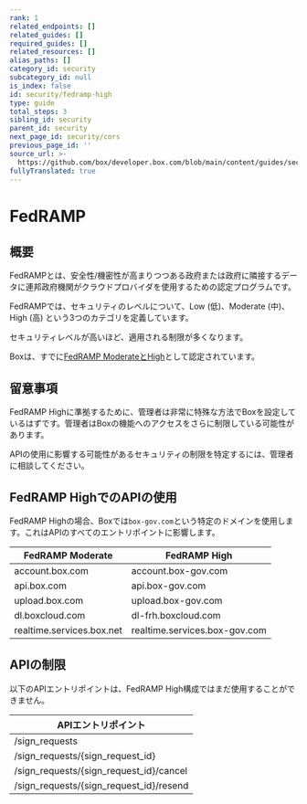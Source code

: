 ```yaml
---
rank: 1
related_endpoints: []
related_guides: []
required_guides: []
related_resources: []
alias_paths: []
category_id: security
subcategory_id: null
is_index: false
id: security/fedramp-high
type: guide
total_steps: 3
sibling_id: security
parent_id: security
next_page_id: security/cors
previous_page_id: ''
source_url: >-
  https://github.com/box/developer.box.com/blob/main/content/guides/security/fedramp-high.md
fullyTranslated: true
---
```

# FedRAMP

## 概要

FedRAMPとは、安全性/機密性が高まりつつある政府または政府に隣接するデータに連邦政府機関がクラウドプロバイダを使用するための認定プログラムです。

FedRAMPでは、セキュリティのレベルについて、Low (低)、Moderate (中)、High (高) という3つのカテゴリを定義しています。

セキュリティレベルが高いほど、適用される制限が多くなります。

Boxは、すでに[FedRAMP ModerateとHigh][FedRAMPCert]として認定されています。

## 留意事項

FedRAMP Highに準拠するために、管理者は非常に特殊な方法でBoxを設定しているはずです。管理者はBoxの機能へのアクセスをさらに制限している可能性があります。

APIの使用に影響する可能性があるセキュリティの制限を特定するには、管理者に相談してください。

## FedRAMP HighでのAPIの使用

FedRAMP Highの場合、Boxでは`box-gov.com`という特定のドメインを使用します。これはAPIのすべてのエントリポイントに影響します。

<!-- markdownlint-disable line-length -->

| FedRAMP Moderate          | FedRAMP High                  |
| ------------------------- | ----------------------------- |
| account.box.com           | account.box-gov.com           |
| api.box.com               | api.box-gov.com               |
| upload.box.com            | upload.box-gov.com            |
| dl.boxcloud.com           | dl-frh.boxcloud.com           |
| realtime.services.box.net | realtime.services.box-gov.com |

<!-- markdownlint-enable line-length -->

## APIの制限

以下のAPIエントリポイントは、FedRAMP High構成ではまだ使用することができません。

<!-- markdownlint-disable line-length -->

| APIエントリポイント                             |
| --------------------------------------- |
| /sign_requests                          |
| /sign_requests/{sign_request_id}        |
| /sign_requests/{sign_request_id}/cancel |
| /sign_requests/{sign_request_id}/resend |

<!-- markdownlint-enable line-length -->

<!-- ## Code Samples  Code samples allow you to bring in SDK, CLI, and cURL code samples. The ID needs to be an endpoint ID.  <Samples id='get_files_id' >

</Samples>

Make sure to close the HTML tag, either directly or like this.

<Samples id='get_files_id'>

</Samples>

## Messages

Messages are used to mark a text visually as being notable, a warning, or a sign
of danger.

<Message type='notice'>

A simple note

</Message>

<Message type='warning'>

A warning note

</Message>

<Message type='danger'>

A danger note

</Message>

Messages support a small size, and the content can include more Markdown text.

<Message size='small'>

# A title

A danger note with a markdown title and body.

</Message>

## Tabs

Not all code samples exist in the SDKs/CLI. You can add new code samples
for each language as follows.

<Tabs>

<Tab title='Node'>

```js
console.log('!')
```

</Tab>

<Tab title='.NET'>

```dotnet
// some .NET code
```

</Tab>

</Tabs>

## Links

We recommend using referenced links.

This would [look like this][1].

At the end of the document, define the link.

[1]: https://box.com

We provide ways to link to guides, endpoints,
and resources without hard-coding the locale.

[Get a file by ID][endpoint://get-files-id]

[File resource][resource://file]
-->

[FedRAMPCert]: https://marketplace.fedramp.gov/#!/product/box-enterprise-cloud-content-collaboration-platform/versus/box-enterprise-cloud-content-collaboration-platform---high?sort=productName&productNameSearch=box
